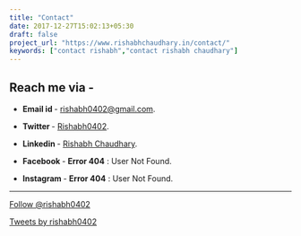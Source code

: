 ```yaml
---
title: "Contact"
date: 2017-12-27T15:02:13+05:30
draft: false
project_url: "https://www.rishabhchaudhary.in/contact/"
keywords: ["contact rishabh","contact rishabh chaudhary"]
---
```


## Reach me via -
* **Email id  <i style="color: maroon" class='fa fa-envelope'></i>** - [rishabh0402@gmail.com](mailto:rishabh0402@gmail.com?Subject=Hi%20Rishabh).

* **Twitter  <i class='fa fa-twitter'></i>** - [Rishabh0402](https://twitter.com/Rishabh0402).

* **Linkedin  <i class='fa fa-linkedin'></i>** - [Rishabh Chaudhary](https://www.linkedin.com/in/rishabh-chaudhary-0402/).

* **Facebook  <i style="color: navy" class='fa fa-facebook'></i>** - **Error 404** : User Not Found.

* **Instagram <i style="color: fuchsia" class='fa fa-instagram'></i>** - **Error 404** : User Not Found.

________________


<a href="https://twitter.com/rishabh0402?ref_src=twsrc%5Etfw" class="twitter-follow-button" data-show-count="false">Follow @rishabh0402</a><script async src="https://platform.twitter.com/widgets.js" charset="utf-8"></script>

<a class="twitter-timeline" href="https://twitter.com/rishabh0402?ref_src=twsrc%5Etfw">Tweets by rishabh0402</a> <script async src="https://platform.twitter.com/widgets.js" charset="utf-8"></script> 